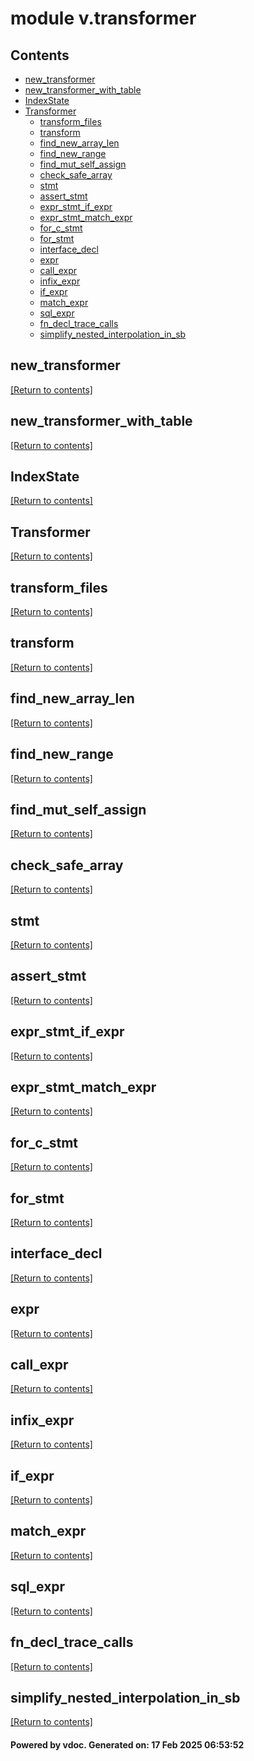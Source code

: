 # module v.transformer


## Contents
- [new_transformer](#new_transformer)
- [new_transformer_with_table](#new_transformer_with_table)
- [IndexState](#IndexState)
- [Transformer](#Transformer)
  - [transform_files](#transform_files)
  - [transform](#transform)
  - [find_new_array_len](#find_new_array_len)
  - [find_new_range](#find_new_range)
  - [find_mut_self_assign](#find_mut_self_assign)
  - [check_safe_array](#check_safe_array)
  - [stmt](#stmt)
  - [assert_stmt](#assert_stmt)
  - [expr_stmt_if_expr](#expr_stmt_if_expr)
  - [expr_stmt_match_expr](#expr_stmt_match_expr)
  - [for_c_stmt](#for_c_stmt)
  - [for_stmt](#for_stmt)
  - [interface_decl](#interface_decl)
  - [expr](#expr)
  - [call_expr](#call_expr)
  - [infix_expr](#infix_expr)
  - [if_expr](#if_expr)
  - [match_expr](#match_expr)
  - [sql_expr](#sql_expr)
  - [fn_decl_trace_calls](#fn_decl_trace_calls)
  - [simplify_nested_interpolation_in_sb](#simplify_nested_interpolation_in_sb)

## new_transformer
[[Return to contents]](#Contents)

## new_transformer_with_table
[[Return to contents]](#Contents)

## IndexState
[[Return to contents]](#Contents)

## Transformer
[[Return to contents]](#Contents)

## transform_files
[[Return to contents]](#Contents)

## transform
[[Return to contents]](#Contents)

## find_new_array_len
[[Return to contents]](#Contents)

## find_new_range
[[Return to contents]](#Contents)

## find_mut_self_assign
[[Return to contents]](#Contents)

## check_safe_array
[[Return to contents]](#Contents)

## stmt
[[Return to contents]](#Contents)

## assert_stmt
[[Return to contents]](#Contents)

## expr_stmt_if_expr
[[Return to contents]](#Contents)

## expr_stmt_match_expr
[[Return to contents]](#Contents)

## for_c_stmt
[[Return to contents]](#Contents)

## for_stmt
[[Return to contents]](#Contents)

## interface_decl
[[Return to contents]](#Contents)

## expr
[[Return to contents]](#Contents)

## call_expr
[[Return to contents]](#Contents)

## infix_expr
[[Return to contents]](#Contents)

## if_expr
[[Return to contents]](#Contents)

## match_expr
[[Return to contents]](#Contents)

## sql_expr
[[Return to contents]](#Contents)

## fn_decl_trace_calls
[[Return to contents]](#Contents)

## simplify_nested_interpolation_in_sb
[[Return to contents]](#Contents)

#### Powered by vdoc. Generated on: 17 Feb 2025 06:53:52

